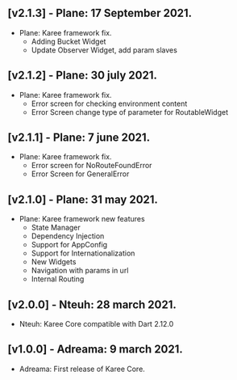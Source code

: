 ## [v2.1.3] - Plane: 17 September 2021.
  * Plane: Karee framework fix.
    * Adding Bucket Widget
    * Update Observer Widget, add param slaves
## [v2.1.2] - Plane: 30 july 2021.
  * Plane: Karee framework fix.
    * Error screen for checking environment content
    * Error Screen change type of parameter for RoutableWidget 
## [v2.1.1] - Plane: 7 june 2021.
  * Plane: Karee framework fix.
    * Error screen for NoRouteFoundError
    * Error Screen for GeneralError
## [v2.1.0] - Plane: 31 may 2021.

 * Plane: Karee framework new features
   * State Manager
   * Dependency Injection
   * Support for AppConfig
   * Support for Internationalization
   * New Widgets
   * Navigation with params in url
   * Internal Routing
## [v2.0.0] - Nteuh: 28 march 2021.

 * Nteuh: Karee Core compatible with Dart 2.12.0

## [v1.0.0] - Adreama: 9 march 2021.

* Adreama: First release of Karee Core.
